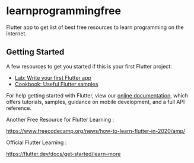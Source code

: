 # learnprogrammingfree
Flutter app to get list of best free resources to learn programming on the internet.

## Getting Started
A few resources to get you started if this is your first Flutter project:

- [Lab: Write your first Flutter app](https://flutter.dev/docs/get-started/codelab)
- [Cookbook: Useful Flutter samples](https://flutter.dev/docs/cookbook)

For help getting started with Flutter, view our
[online documentation](https://flutter.dev/docs), which offers tutorials,
samples, guidance on mobile development, and a full API reference.

Another Free Resource for Flutter Learning : 

https://www.freecodecamp.org/news/how-to-learn-flutter-in-2020/amp/

Official Flutter Learning :

https://flutter.dev/docs/get-started/learn-more
